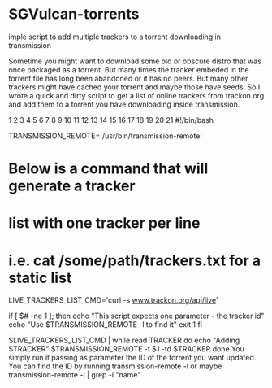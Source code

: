 # SGVulcan-torrents

imple script to add multiple trackers to a torrent downloading in transmission

Sometime you might want to download some old or obscure distro that was once packaged as a torrent. But many times the tracker embeded in the torrent file has long been abandoned or it has no peers. But many other trackers might have cached your torrent and maybe those have seeds. So I wrote a quick and dirty script to get a list of online trackers from trackon.org and add them to a torrent you have downloading inside transmission.

1
2
3
4
5
6
7
8
9
10
11
12
13
14
15
16
17
18
19
20
21
#!/bin/bash

TRANSMISSION_REMOTE='/usr/bin/transmission-remote'

# Below is a command that will generate a tracker
# list with one tracker per line
# i.e. cat /some/path/trackers.txt for a static list

LIVE_TRACKERS_LIST_CMD='curl -s www.trackon.org/api/live'

if [ $# -ne 1 ]; then
    echo "This script expects one parameter - the tracker id"
    echo "Use $TRANSMISSION_REMOTE -l to find it"
    exit 1
fi

$LIVE_TRACKERS_LIST_CMD | while read TRACKER
do
    echo "Adding $TRACKER"
    $TRANSMISSION_REMOTE -t $1 -td $TRACKER
done
You simply run it passing as parameter the ID of the torrent you want updated. You can find the ID by running
transmission-remote -l
or maybe
transmission-remote -l | grep -i "name"
